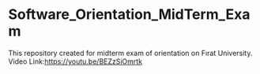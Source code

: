 # Software_Orientation_MidTerm_Exam
This repository created for midterm exam of orientation on Fırat University.
Video Link:https://youtu.be/BEZzSiOmrtk
